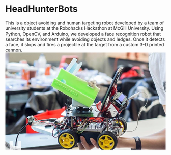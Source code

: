 # HeadHunterBots
This is a object avoiding and human targeting robot developed by a team of university students at the Robohacks Hackathon at McGill University.
Using Python, OpenCV, and Arduino, we developed a face recognition robot that searches its environment while avoiding objects and ledges. Once it detects a face, it stops and fires a projectile at the target from a custom 3-D printed cannon.
![Alt text](/Pictures/botPic.jpg?raw=true)
